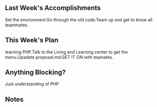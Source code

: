 ## Last Week's Accomplishments
Set the environment.Go through the old code.Team up snd get to know all teammates.

## This Week's Plan
learning PHP.Talk to the Living and Learning center to get the menu.Upadate proposal.md.GET IT ON with teamates.

## Anything Blocking?

Just understanding of PHP
## Notes


